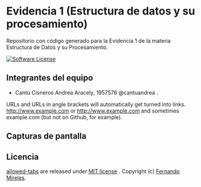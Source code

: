 # Evidencia 1 (Estructura de datos y su procesamiento)
Repositorio con código generado para la Evidencia 1 de la materia Estructura de Datos y su Procesamiento.

[![Software License](https://img.shields.io/badge/license-MIT-brightgreen.svg)](LICENSE)

## Integrantes del equipo
- Cantú Cisneros Andrea Aracely, 1957576 @cantuandrea .

URLs and URLs in angle brackets will automatically get turned into links. 
http://www.example.com or <http://www.example.com> and sometimes 
example.com (but not on Github, for example).


## Capturas de pantalla




## Licencia

[allowed-tabs](https://github.com/fernandomireles/covid-19-charts/) are released under [MIT license](https://github.com/fernandomireles/covid-19-charts/blob/main/LICENSE) . Copyright (c) [Fernando Mireles](https://github.com/fernandomireles).
